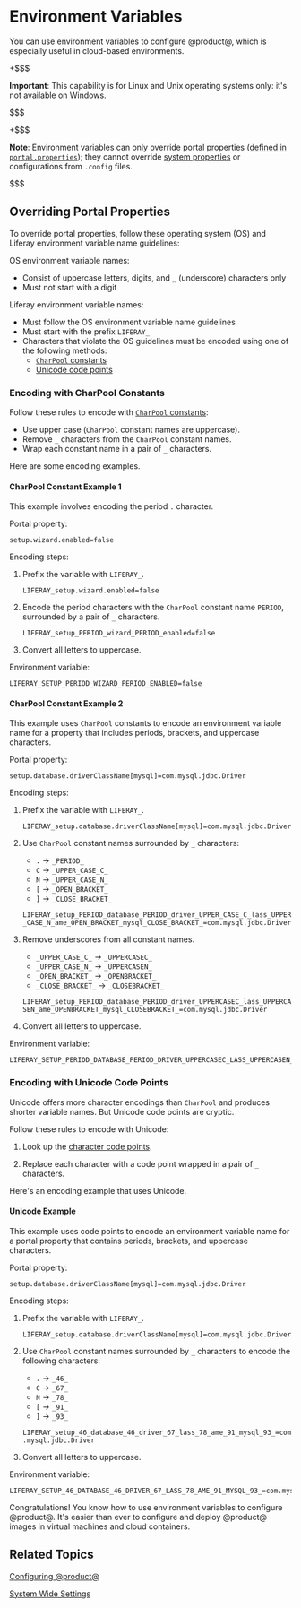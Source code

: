 # Environment Variables [](id=environment-variables)

You can use environment variables to configure @product@, which is especially
useful in cloud-based environments. 

+$$$

**Important**: This capability is for Linux and Unix operating systems only:
it's not available on Windows. 

$$$

+$$$

**Note**: Environment variables can only override portal properties ([defined in
`portal.properties`](@platform-ref@/7.0-latest/propertiesdoc/portal.properties.html));
they cannot override 
[system properties](@platform-ref@/7.0-latest/propertiesdoc/system.properties.html) 
or configurations from `.config` files. 

$$$

## Overriding Portal Properties [](id=overriding-portal-properties)

To override portal properties, follow these operating system (OS) and Liferay
environment variable name guidelines:

OS environment variable names:
-   Consist of uppercase letters, digits, and `_` (underscore) characters only
-   Must not start with a digit

Liferay  environment variable names:
-   Must follow the OS environment variable name guidelines 
-   Must start with the prefix `LIFERAY_`
-   Characters that violate the OS guidelines must be encoded
    using one of the following methods:
    -   [`CharPool` constants](#encoding-with-charpool-constants)
    -   [Unicode code points](#encoding-with-unicode-code-points)

### Encoding with CharPool Constants [](id=encoding-with-charpool-constants)

Follow these rules to encode with
[`CharPool` constants](@platform-ref@/7.0-latest/javadocs/portal-kernel/com/liferay/portal/kernel/util/CharPool.html):

-   Use upper case (`CharPool` constant names are uppercase).
-   Remove `_` characters from the `CharPool` constant names.
-   Wrap each constant name in a pair of `_` characters.

Here are some encoding examples.

#### CharPool Constant Example 1 [](id=constant-example-1)

This example involves encoding the period `.` character. 
 
Portal property:

    setup.wizard.enabled=false

Encoding steps:

1.  Prefix the variable with `LIFERAY_`.

    `LIFERAY_setup.wizard.enabled=false`

2.  Encode the period characters with the `CharPool` constant name `PERIOD`,
    surrounded by a pair of `_` characters.

    `LIFERAY_setup_PERIOD_wizard_PERIOD_enabled=false`

3.  Convert all letters to uppercase.

Environment variable:

    LIFERAY_SETUP_PERIOD_WIZARD_PERIOD_ENABLED=false

#### CharPool Constant Example 2 [](id=constant-example-2)

This example uses `CharPool` constants to encode an environment variable name
for a property that includes periods, brackets, and uppercase characters.

Portal property:

    setup.database.driverClassName[mysql]=com.mysql.jdbc.Driver

Encoding steps:
1.  Prefix the variable with `LIFERAY_`.

    `LIFERAY_setup.database.driverClassName[mysql]=com.mysql.jdbc.Driver`

2.  Use `CharPool` constant names surrounded by `_` characters:
    -   `.` &rarr; `_PERIOD_`
    -   `C` &rarr; `_UPPER_CASE_C_`
    -   `N` &rarr; `_UPPER_CASE_N_`
    -   `[` &rarr; `_OPEN_BRACKET_`
    -   `]` &rarr; `_CLOSE_BRACKET_`
 
    `LIFERAY_setup_PERIOD_database_PERIOD_driver_UPPER_CASE_C_lass_UPPER_CASE_N_ame_OPEN_BRACKET_mysql_CLOSE_BRACKET_=com.mysql.jdbc.Driver`

3.  Remove underscores from all constant names.

    -   `_UPPER_CASE_C_` &rarr; `_UPPERCASEC_`
    -   `_UPPER_CASE_N_` &rarr; `_UPPERCASEN_`
    -   `_OPEN_BRACKET_` &rarr; `_OPENBRACKET_`
    -   `_CLOSE_BRACKET_` &rarr; `_CLOSEBRACKET_`
 
    `LIFERAY_setup_PERIOD_database_PERIOD_driver_UPPERCASEC_lass_UPPERCASEN_ame_OPENBRACKET_mysql_CLOSEBRACKET_=com.mysql.jdbc.Driver`

4.  Convert all letters to uppercase.

Environment variable:

    LIFERAY_SETUP_PERIOD_DATABASE_PERIOD_DRIVER_UPPERCASEC_LASS_UPPERCASEN_AME_OPENBRACKET_MYSQL_CLOSEBRACKET_=com.mysql.jdbc.Driver

### Encoding with Unicode Code Points [](id=encoding-with-unicode-code-points)

Unicode offers more character encodings than `CharPool` and produces shorter
variable names. But Unicode code points are cryptic. 

Follow these rules to encode with Unicode:

1.  Look up the [character code points](https://unicode-table.com/en/). 

2.  Replace each character with a code point wrapped in a pair of `_`
    characters.

Here's an encoding example that uses Unicode. 

#### Unicode Example [](id=unicode-example)

This example uses code points to encode an environment variable name for a
portal property that contains periods, brackets, and uppercase characters.

Portal property:

    setup.database.driverClassName[mysql]=com.mysql.jdbc.Driver

Encoding steps:

1.  Prefix the variable with `LIFERAY_`.

    `LIFERAY_setup.database.driverClassName[mysql]=com.mysql.jdbc.Driver`

2.  Use `CharPool` constant names surrounded by `_` characters to encode the
    following characters:
    -   `.` &rarr; `_46_`
    -   `C` &rarr; `_67_`
    -   `N` &rarr; `_78_`
    -   `[` &rarr; `_91_`
    -   `]` &rarr; `_93_`

    `LIFERAY_setup_46_database_46_driver_67_lass_78_ame_91_mysql_93_=com.mysql.jdbc.Driver`

3.  Convert all letters to uppercase.

Environment variable:

    LIFERAY_SETUP_46_DATABASE_46_DRIVER_67_LASS_78_AME_91_MYSQL_93_=com.mysql.jdbc.Driver

Congratulations! You know how to use environment variables to configure
@product@. It's easier than ever to configure and deploy @product@ images in
virtual machines and cloud containers. 

## Related Topics [](id=related-topics)

[Configuring @product@](/discover/deployment/-/knowledge_base/7-0/configuring-liferay)

[System Wide Settings](/discover/portal/-/knowledge_base/7-0/system-wide-settings)
